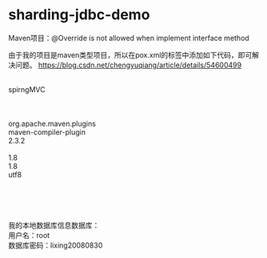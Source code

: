 # sharding-jdbc-demo

Maven项目：@Override is not allowed when implement interface method

由于我的项目是maven类型项目，所以在pox.xml的<build></build>标签中添加如下代码，即可解决问题。
https://blog.csdn.net/chengyuqiang/article/details/54600499


  <build><br>
    <finalName>spirngMVC</finalName><br>
    <plugins><br>
      <!-- 编码和编译和JDK版本 --><br>
      <plugin><br>
        <groupId>org.apache.maven.plugins</groupId><br>
        <artifactId>maven-compiler-plugin</artifactId><br>
        <version>2.3.2</version><br>
        <configuration><br>
          <source>1.8</source><br>
          <target>1.8</target><br>
          <encoding>utf8</encoding><br>
        </configuration><br>
      </plugin><br>
    </plugins><br>
  </build><br>


我的本地数据库信息数据库：<br>
用户名：root<br>
数据库密码：lixing20080830<br>
